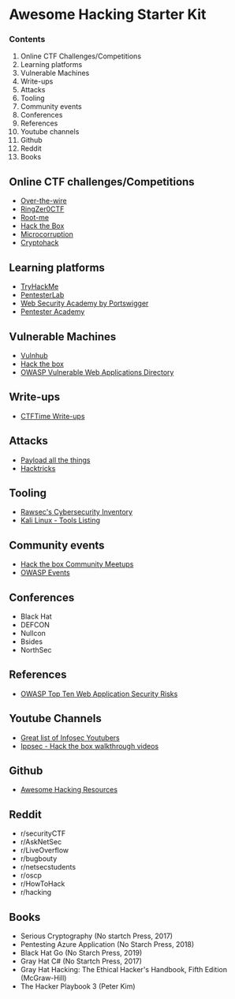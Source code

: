 # Awesome Hacking Starter Kit

### Contents
1. Online CTF Challenges/Competitions
1. Learning platforms
1. Vulnerable Machines
1. Write-ups
1. Attacks
1. Tooling
1. Community events
1. Conferences
1. References
1. Youtube channels
1. Github
1. Reddit
1. Books

## Online CTF challenges/Competitions
* [Over-the-wire](https://overthewire.org/wargames/)
* [RingZer0CTF](https://ringzer0ctf.com/)
* [Root-me](https://www.root-me.org/?lang=en)
* [Hack the Box](https://www.hackthebox.eu/)
* [Microcorruption](https://microcorruption.com/login)
* [Cryptohack](https://cryptohack.org/)

## Learning platforms
* [TryHackMe](https://tryhackme.com/)
* [PentesterLab](https://pentesterlab.com/)
* [Web Security Academy by Portswigger](https://portswigger.net/web-security)
* [Pentester Academy](https://www.pentesteracademy.com/)

## Vulnerable Machines
* [Vulnhub](https://book.hacktricks.xyz/)
* [Hack the box](https://hackthebox.eu/)
* [OWASP Vulnerable Web Applications Directory](https://owasp.org/www-project-vulnerable-web-applications-directory/)

## Write-ups
* [CTFTime Write-ups](https://ctftime.org/writeups)

## Attacks
* [Payload all the things](https://github.com/swisskyrepo/PayloadsAllTheThings)
* [Hacktricks](https://book.hacktricks.xyz/)

## Tooling
* [Rawsec's Cybersecurity Inventory](https://inventory.raw.pm/)
* [Kali Linux - Tools Listing](https://tools.kali.org/tools-listing)

## Community events
* [Hack the box Community Meetups](https://www.meetup.com/find/?keywords=hack%20the%20box)
* [OWASP Events](https://owasp.org/events/)

## Conferences
* Black Hat
* DEFCON
* Nullcon
* Bsides
* NorthSec

## References
* [OWASP Top Ten Web Application Security Risks](https://owasp.org/www-project-top-ten/)

## Youtube Channels
* [Great list of Infosec Youtubers](https://securitycreators.video/)
* [Ippsec - Hack the box walkthrough videos](https://www.youtube.com/channel/UCa6eh7gCkpPo5XXUDfygQQA)

## Github
* [Awesome Hacking Resources](https://github.com/vitalysim/Awesome-Hacking-Resources)

## Reddit
* r/securityCTF
* r/AskNetSec
* r/LiveOverflow
* r/bugbouty
* r/netsecstudents
* r/oscp
* r/HowToHack
* r/hacking

## Books
* Serious Cryptography (No startch Press, 2017)
* Pentesting Azure Application (No Starch Press, 2018)
* Black Hat Go (No Starch Press, 2019)
* Gray Hat C# (No Startch Press, 2017)
* Gray Hat Hacking: The Ethical Hacker's Handbook, Fifth Edition (McGraw-Hill)
* The Hacker Playbook 3 (Peter Kim)
